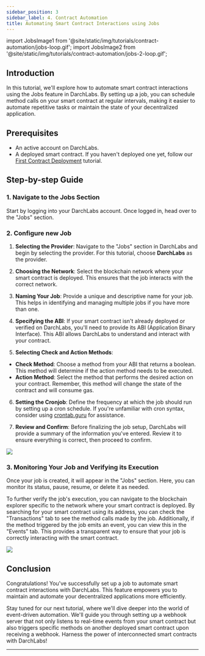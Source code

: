 ```yaml
---
sidebar_position: 3
sidebar_label: 4. Contract Automation
title: Automating Smart Contract Interactions using Jobs
---
```


import JobsImage1 from '@site/static/img/tutorials/contract-automation/jobs-loop.gif';
import JobsImage2 from '@site/static/img/tutorials/contract-automation/jobs-2-loop.gif';

## Introduction

In this tutorial, we'll explore how to automate smart contract interactions using the Jobs feature in DarchLabs. By setting up a job, you can schedule method calls on your smart contract at regular intervals, making it easier to automate repetitive tasks or maintain the state of your decentralized application.

## Prerequisites

- An active account on DarchLabs.
- A deployed smart contract. If you haven't deployed one yet, follow our [First Contract Deployment](/docs/tutorials/first-smartcontract) tutorial.

## Step-by-step Guide

### 1. Navigate to the Jobs Section

Start by logging into your DarchLabs account. Once logged in, head over to the "Jobs" section.

### 2. Configure new Job

1. **Selecting the Provider**: Navigate to the "Jobs" section in DarchLabs and begin by selecting the provider. For this tutorial, choose **DarchLabs** as the provider.

2. **Choosing the Network**: Select the blockchain network where your smart contract is deployed. This ensures that the job interacts with the correct network.

3. **Naming Your Job**: Provide a unique and descriptive name for your job. This helps in identifying and managing multiple jobs if you have more than one.

4. **Specifying the ABI**: If your smart contract isn't already deployed or verified on DarchLabs, you'll need to provide its ABI (Application Binary Interface). This ABI allows DarchLabs to understand and interact with your contract.

5. **Selecting Check and Action Methods**:

- **Check Method**: Choose a method from your ABI that returns a boolean. This method will determine if the action method needs to be executed.
- **Action Method**: Select the method that performs the desired action on your contract. Remember, this method will change the state of the contract and will consume gas.

6. **Setting the Cronjob**: Define the frequency at which the job should run by setting up a cron schedule. If you're unfamiliar with cron syntax, consider using [crontab.guru](https://crontab.guru/) for assistance.

7. **Review and Confirm**: Before finalizing the job setup, DarchLabs will provide a summary of the information you've entered. Review it to ensure everything is correct, then proceed to confirm.

<div style={{ display: "flex", justifyContent: "center" }}>
  <img width={"80%"} src={JobsImage1} />
</div>

### 3. **Monitoring Your Job and Verifying its Execution**

Once your job is created, it will appear in the "Jobs" section. Here, you can monitor its status, pause, resume, or delete it as needed.

To further verify the job's execution, you can navigate to the blockchain explorer specific to the network where your smart contract is deployed. By searching for your smart contract using its address, you can check the "Transactions" tab to see the method calls made by the job. Additionally, if the method triggered by the job emits an event, you can view this in the "Events" tab. This provides a transparent way to ensure that your job is correctly interacting with the smart contract.

<div style={{ display: "flex", justifyContent: "center" }}>
  <img width={"80%"} src={JobsImage2} />
</div>

## Conclusion

Congratulations! You've successfully set up a job to automate smart contract interactions with DarchLabs. This feature empowers you to maintain and automate your decentralized applications more efficiently.

Stay tuned for our next tutorial, where we'll dive deeper into the world of event-driven automation. We'll guide you through setting up a webhook server that not only listens to real-time events from your smart contract but also triggers specific methods on another deployed smart contract upon receiving a webhook. Harness the power of interconnected smart contracts with DarchLabs!

---
